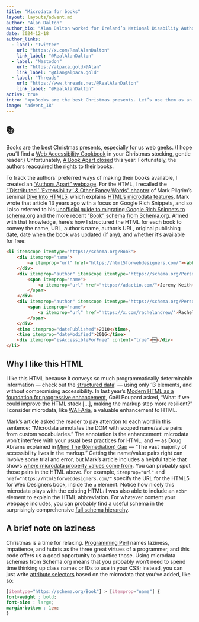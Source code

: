 ```yaml
---
title: "Microdata for books"
layout: layouts/advent.md
author: "Alan Dalton"
author_bio: "Alan Dalton worked for Ireland’s National Disability Authority for 8½ years, mostly as Accessibility Development Advisor. That involved working closely with public sector bodies to make websites, services, and information more accessible to all users, including users with disabilities. More recently, he wrote a trilogy of web accessibility articles for the [24 ways](https://24ways.org/) advent calendar: [Web Content Accessibility Guidelines—for People Who Haven’t Read Them](https://24ways.org/2017/wcag-for-people-who-havent-read-them/), [Web Content Accessibility Guidelines 2.1—for People Who Haven’t Read the Update](https://24ways.org/2018/wcag-for-people-who-havent-read-the-update/), and [Future Accessibility Guidelines—for People Who Can’t Wait to Read Them](https://24ways.org/2019/future-accessibility-guidelines/)."
date: 2024-12-18
author_links:
  - label: "Twitter"
    url: "https://x.com/RealAlanDalton"
    link_label: "@RealAlanDalton"
  - label: "Mastodon"
    url: "https://alpaca.gold/@Alan"
    link_label: "@Alan@alpaca.gold"
  - label: "Threads"
    url: "https://www.threads.net/@RealAlanDalton"
    link_label: "@RealAlanDalton"
active: true
intro: "<p>Books are the best Christmas presents. Let’s use them as an example to see how HTML’s microdata features can convey a lot of programmatically determinable information with little effort.</p>"
image: "advent_18"
---
```

<!-- MM: Thanks for the post. I really like that you picked microdata. I'm happy with it but two things are missing:

1. An explanation how the data is or can be used. Right now all we know is that it's useful in CSS because you don't have to write extra classes. I'd be especially interesting to see how it benefits Authors Apart. 
2. A closing sentence -->

## 📚
<!-- MM: Is it okay if we replace the emoji with text? -->

Books are the best Christmas presents, especially for us web geeks. (I hope you’ll find a [Web Accessibility Cookbook](https://accessibility-cookbook.com/) in your Christmas stocking, gentle reader.) Unfortunately, [A Book Apart closed](https://abookapart.com/pages/about/) this year. Fortunately, the authors reacquired the rights to their books. 
<!-- MM: <3 -->

To track the authors’ preferred ways of making their books available, I created an [“Authors Apart” webpage](https://alandalton.github.io/Authors-Apart/). For the HTML, I recalled the [“‘Distributed,’ ‘Extensibility,’ & Other Fancy Words” chapter](https://diveinto.html5doctor.com/extensibility.html) of Mark Pilgrim’s seminal [Dive Into HTML5](https://diveinto.html5doctor.com/), which explains [HTML’s microdata features](https://html.spec.whatwg.org/multipage/microdata.html#microdata). Mark wrote that article 13 years ago with a focus on Google Rich Snippets, and so I also referred to his [unofficial guide to migrating Google Rich Snippets to schema.org](https://web.archive.org/web/20110607011745/http://diveintomark.org/archives/2011/06/02/schema-org) and the more recent [“Book” schema from Schema.org](https://schema.org/Book). Armed with that knowledge, here’s how I structured the HTML for each book to convey the name, URL, author’s name, author’s URL, original publishing date, date when the book was updated (if any), and whether it’s available for free:

```html
<li itemscope itemtype="https://schema.org/Book">
	<div itemprop="name">
		<a itemprop="url" href="https://html5forwebdesigners.com/"><abbr title="HyperText Markup Language">HTML</abbr>5 for Web Designers</a>
	</div>
	<div itemprop="author" itemscope itemtype="https://schema.org/Person">
		<span itemprop="name">
			<a itemprop="url" href="https://adactio.com/">Jeremy Keith</a>
		</span>
	</div>
	<div itemprop="author" itemscope itemtype="https://schema.org/Person">
		<span itemprop="name">
			<a itemprop="url" href="https://x.com/rachelandrew/">Rachel Andrew</a>
		</span>
	</div>
	<time itemprop="datePublished">2010</time>, 
	<time itemprop="dateModified">2016</time>
	<div itemprop="isAccessibleForFree" content="true">🆓</div>
</li>
```

## Why I like this HTML

I like this HTML because it conveys so much programmatically determinable information — check out the [structured data](https://validator.schema.org/#url=https%3A%2F%2Falandalton.github.io%2FAuthors-Apart%2F)! — using only 13 elements, and without compromising accessibility. In last year’s [Modern HTML as a foundation for progressive enhancement](https://www.htmhell.dev/adventcalendar/2022/17/), Gaël Poupard asked, “What if we could improve the HTML stack […], making the markup step more resilient?” I consider microdata, like [WAI-Aria](https://www.w3.org/WAI/standards-guidelines/aria/), a valuable enhancement to HTML. 

<!-- SS: I feel a little more detail on why microdata is useful, how the additional microdata attributes in the above HTML (and the website) are useful would be nice. Thanks for hyperlinking to further resources though! -->

Mark’s article asked the reader to pay attention to each word in this sentence: “Microdata annotates the DOM with scoped name/value pairs from custom vocabularies.” The annotation is the enhancement: microdata won’t interfere with your usual best practices for HTML, and — as Doug Abrams explained in [Mind The (Remediation) Gap](https://www.tpgi.com/mind-the-remediation-gap/) — “The vast majority of accessibility lives in the markup.” Getting the name/value pairs right can involve some trial and error, but Mark’s article includes a helpful table that shows [where microdata property values come from](https://diveinto.html5doctor.com/extensibility.html#property-values). You can probably spot those pairs in the HTML above. For example, `itemprop="url"` and `href="https://html5forwebdesigners.com/"` specify the URL for the HTML5 for Web Designers book, inside the `a` element. Notice how nicely this microdata plays with the existing HTML: I was also able to include an `abbr` element to explain the HTML abbreviation. For whatever content your webpage includes, you can probably find a useful schema in the surprisingly comprehensive [full schema hierarchy](https://schema.org/docs/full.html).
<!-- MM: Mark's article or Mark's book? -->

## A brief note on laziness

Christmas is a time for relaxing. [Programming Perl](https://www.oreilly.com/library/view/programming-perl-4th/9781449321451/) names laziness, impatience, and hubris as the three great virtues of a programmer, and this code offers us a good opportunity to practice those. Using microdata schemas from Schema.org means that you probably won’t need to spend time thinking up class names or IDs to use in your CSS; instead, you can just write [attribute selectors](https://developer.mozilla.org/en-US/docs/Web/CSS/Attribute_selectors) based on the microdata that you’ve added, like so:

```css
[itemtype="https://schema.org/Book"] > [itemprop="name"] {
font-weight : bold;
font-size : large;
margin-bottom : 1em;
}
```

<!-- KS: Great post, thank you! I think you've made a very good case
     as to why microdata is good for developers. But is there a user
     benefit that could be made more clear and explicit here? You note
     that this pattern can be used "without compromising accessibility,"
     but are there ways in which this helps information to become more
     accessible? Especially if we're thinking about *accessibility* in
     broad terms? -->

